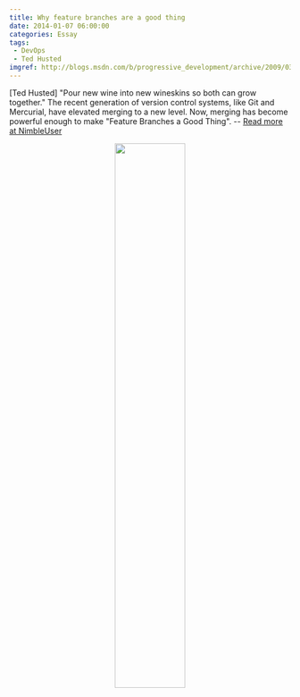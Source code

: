 ```yaml
---
title: Why feature branches are a good thing
date: 2014-01-07 06:00:00
categories: Essay
tags: 
 - DevOps
 - Ted Husted
imgref: http://blogs.msdn.com/b/progressive_development/archive/2009/03/03/motley-says-branches-are-for-trees-not-source-code.aspx
---
```

[Ted Husted] "Pour new wine into new wineskins so both can grow together." The recent generation of version control systems, like Git and Mercurial, have elevated merging to a new level. Now, merging has become powerful enough to make "Feature Branches a Good Thing". -- [Read more at NimbleUser](http://www.nimbleuser.com/blog/why-feature-branches-are-a-good-thing)
<div align="center"><img src="http://www.nimbleuser.com/uploads/9/4/3/7/94371761/feature-branch.jpg?396" width="50%" height="50%"/></div>